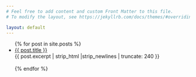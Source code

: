 ```yaml
---
# Feel free to add content and custom Front Matter to this file.
# To modify the layout, see https://jekyllrb.com/docs/themes/#overriding-theme-defaults

layout: default
---
```


<ul>
  {% for post in site.posts %}
    <li>
      <a href="{{ post.url | relative_url }}">{{ post.title }}</a><br />
      {{ post.excerpt | strip_html |strip_newlines | truncate: 240 }}<br /><br />
    </li>
  {% endfor %}
</ul>
